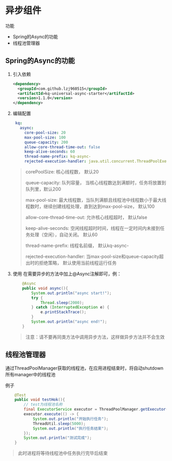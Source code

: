 # 异步组件
功能
- Spring的Async的功能
- 线程池管理器
## Spring的Async的功能
1. 引入依赖

   ```xml
   <dependency>
     <groupId>com.github.lzj960515</groupId>
     <artifactId>kq-universal-async-starter</artifactId>
     <version>1.1.0</version>
   </dependency>
   ```

2. 编辑配置

   ```yaml
    kq:
      async:
        core-pool-size: 20
        max-pool-size: 100
        queue-capacity: 200
        allow-core-thread-time-out: false
        keep-alive-seconds: 60
        thread-name-prefix: kq-async-
        rejected-execution-handler: java.util.concurrent.ThreadPoolExecutor.CallerRunsPolicy
   ```
   > corePoolSize: 核心线程数， 默认20
   >
   > queue-capacity: 队列容量， 当核心线程数达到满额时，任务将放置到队列里，默认200
   >
   > max-pool-size: 最大线程数，当队列满额且线程池中线程数小于最大线程数时，继续创建线程处理，直到达到max-pool-size， 默认100
   >
   > allow-core-thread-time-out: 允许核心线程超时， 默认false
   >
   > keep-alive-seconds: 空闲线程超时时间，线程在一定时间内未接到任务处理（空闲），自动关闭。 默认60
   >
   > thread-name-prefix: 线程名前缀， 默认kq-async-
   >
   > rejected-execution-handler: 当max-pool-size和queue-capacity超出时的拒绝策略， 默认使用当前线程运行任务

3. 使用
    在需要异步的方法中加上@Async注解即可，例：
    ```java
        @Async
        public void async(){
            System.out.println("async start!");
            try {
                Thread.sleep(2000);
            } catch (InterruptedException e) {
                e.printStackTrace();
            }
            System.out.println("async end!");
        }
    ```
   > 注意：请不要再同类方法中调用异步方法，这样做异步方法并不会生效
## 线程池管理器
通过ThreadPoolManager获取的线程池，在应用进程结束时，将自动shutdown所有manager中的线程池

例子
```java
    @Test
    public void testHok(){
        // test为线程池名称
        final ExecutorService executor = ThreadPoolManager.getExecutor("test");
        executor.execute(() -> {
            System.out.println("开始执行任务");
            ThreadUtil.sleep(5000);
            System.out.println("执行任务结束");
        });
        System.out.println("测试完成");
    }
```
> 此时进程将等待线程池中任务执行完毕后结束
